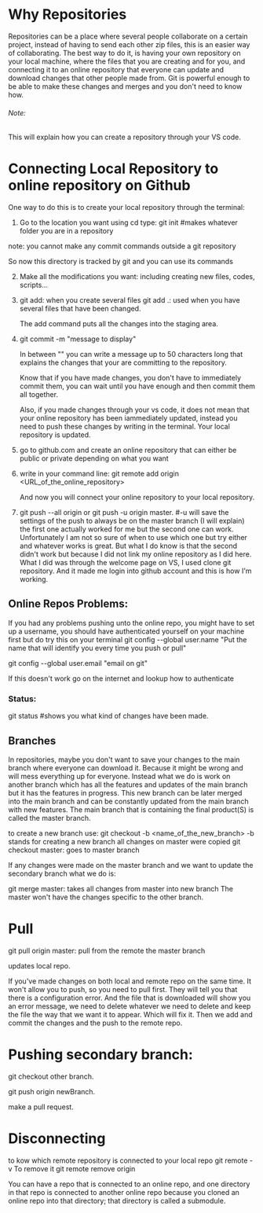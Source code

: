 # Why Repositories
Repositories can be a place where several people collaborate on a certain project, instead of having to send each other zip files, this is an easier way of collaborating.
The best way to do it, is having your own repository on your local machine, where the files that you are creating and for you, and connecting it to an online repository that everyone can update and download changes that other people made from.
Git is powerful enough to be able to make these changes and merges and you don't need to know how.

###### Note:
This will explain how you can create a repository through your VS code.

# Connecting Local Repository to online repository on Github

One way to do this is to create your local repository through the terminal:

1. Go to the location you want using cd
type: 
git init #makes whatever folder you are in a repository

note: you cannot make any commit commands outside a git repository

So now this directory is tracked by git and you can use its commands

2. Make all the modifications you want: including creating new files, codes, scripts...

3. git add: when you create several files 
    git add .: used when you have several files that have been changed.

    The add command puts all the changes into the staging area.

4. git commit -m "message to display"

    In between "" you can write a message up to 50 characters long that explains the changes that your are committing to the repository.

    Know that if you have made changes, you don't have to immediately commit them, you can wait until you have enough and then commit them all together.


    Also, if you made changes through your vs code, it does not mean that your online repository has been iammediately updated, instead you need to push these changes by writing in the terminal. Your local repository is updated.

5. go to github.com and create an online repository that can either be public or private depending on what you want

6. write in your command line:
    git remote add origin <URL_of_the_online_repository>

    And now you will connect your online repository to your local repository.

7. git push --all origin or git push -u origin master. #-u will save the settings of the push to always be on the master branch (I will explain)
    the first one actually worked for me but the second one can work. Unfortunately I am not so sure of when to use which one but try either and whatever works is great.
    But what I do know is that the second didn't work but because I did not link my online repository as I did here.
    What I did was through the welcome page on VS, I used clone git repository. 
    And it made me login into github account and this is how I'm working. 

## Online Repos Problems:
If you had any problems pushing unto the online repo, you might have to set up a username, you should have authenticated yourself on your machine first but do try this on your terminal
git config --global user.name "Put the name that will identify you every time you push or pull"

git config --global user.email "email on git"

If this doesn't work go on the internet and lookup how to authenticate

### Status:
git status #shows you what kind of changes have been made.

## Branches

In repositories, maybe you don't want to save your changes to the main branch where everyone can download it. Because it might be wrong and will mess everything up for everyone. 
Instead what we do is work on another branch which has all the features and updates of the main branch but it has the features in progress. This new branch can be later merged into the main branch and can be constantly updated from the main branch with new features.
The main branch that is containing the final product(S) is called the master branch.

to create a new branch use:
git checkout -b <name_of_the_new_branch>
-b stands for creating a new branch
all changes on master were copied 
git checkout master: goes to master branch

If any changes were made on the master branch and we want to update the secondary branch what we do is:

git merge master: takes all changes from master into new branch
The master won't have the changes specific to the other branch.




# Pull
git pull origin master: pull from the remote the master branch

updates local repo.

If you've made changes on both local and remote repo on the same time.
It won't allow you to push, so you need to pull first.
They will tell you that there is a configuration error. And the file that is downloaded will show you an error message, we need to delete whatever we need to delete and keep the file the way that we want it to appear. Which will fix it.
Then we add and commit the changes and the push to the remote repo.

# Pushing secondary branch:

git checkout other branch.

git push origin newBranch.

make a pull request.


# Disconnecting
to kow which remote repository is connected to your local repo
    git remote -v
To remove it
    git remote remove origin

You can have a repo that is connected to an online repo, and one directory in that repo is connected to another online repo because you cloned an online repo into that directory; that directory is called a submodule.